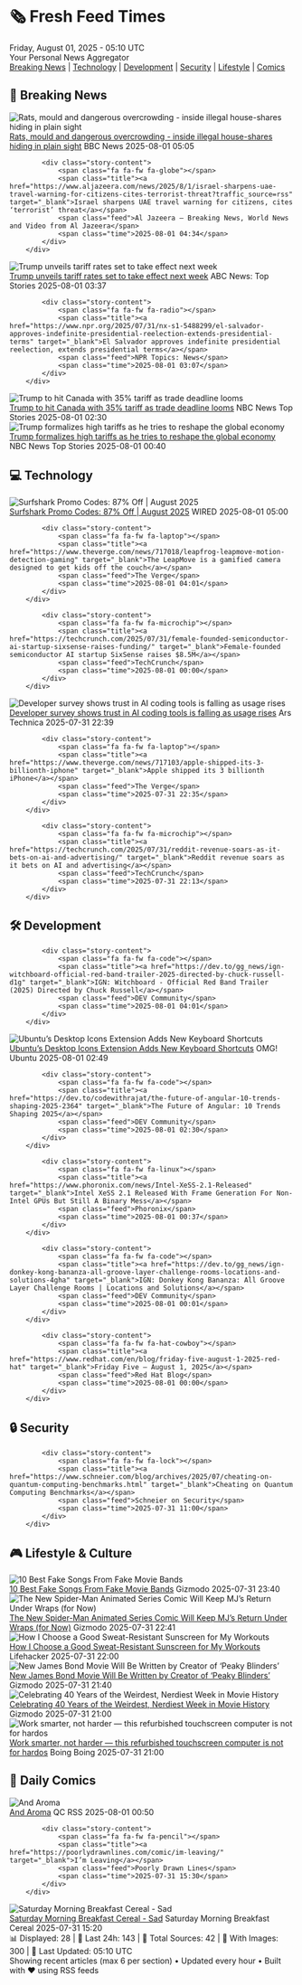 <!-- Processing 54 RSS feeds at 2025-08-01 05:09:55 UTC -->
<!-- Processing: XKCD -->
<!-- Processing: Saturday Morning Breakfast Cereal -->
<!-- Processing: Garfield -->
<!-- Processing: Cyanide & Happiness -->
<!-- Processing: Questionable Content -->
<!-- Processing: Girl Genius -->
<!-- Processing: Dinosaur Comics -->
<!-- Processing: BBC World News -->
<!-- Processing: BBC Breaking News -->
<!-- Processing: Al Jazeera Breaking News -->
<!-- Processing: ABC News Breaking -->
<!-- Processing: Sky News World -->
<!-- Processing: The Verge -->
<!-- Processing: O'Reilly Radar -->
<!-- Processing: WIRED -->
<!-- Processing: Phoronix Linux News -->
<!-- Processing: It's FOSS -->
<!-- Processing: DistroWatch -->
<!-- Processing: Linux.com -->
<!-- Processing: Red Hat Blog -->
<!-- Processing: Ubuntu Blog -->
<!-- Processing: InfoQ -->
<!-- Processing: Martin Fowler -->
<!-- Processing: Coding Horror -->
<!-- Processing: The Pragmatic Engineer -->
<!-- Processing: Lifehacker -->
<!-- Processing: Kotaku -->
<!-- Processing: Boing Boing -->
<!-- Processing: Krebs on Security -->
<!-- Generated 6 new posts out of 29 feeds processed -->
<div class="newspaper-header">
    <h1 class="newspaper-title">🗞️ Fresh Feed Times</h1>
    <div class="newspaper-date">Friday, August 01, 2025 - 05:10 UTC</div>
    <div class="newspaper-subtitle">Your Personal News Aggregator</div>
</div>

<div class="newspaper-nav">
    <a href="#breaking">Breaking News</a> |
    <a href="#tech">Technology</a> |
    <a href="#dev">Development</a> |
    <a href="#security">Security</a> |
    <a href="#lifestyle">Lifestyle</a> |
    <a href="#webcomics">Comics</a>
</div>

<div class="news-section breaking-news" id="breaking">
<h2 class="section-header">🚨 Breaking News</h2>
<div class="stories-container">
<div class="story">
            <img src="https://ichef.bbci.co.uk/ace/standard/240/cpsprodpb/29da/live/c6d6fed0-6df1-11f0-af20-030418be2ca5.png" alt="Rats, mould and dangerous overcrowding - inside illegal house-shares hiding in plain sight" class="story-image" loading="lazy" onerror="this.style.display='none'">
            <div class="story-content">
                <span class="fa fa-fw fa-flag"></span>
                <span class="title"><a href="https://www.bbc.com/news/articles/c04r7l455zeo?at_medium=RSS&at_campaign=rss" target="_blank">Rats, mould and dangerous overcrowding - inside illegal house-shares hiding in plain sight</a></span>
                <span class="feed">BBC News</span>
                <span class="time">2025-08-01 05:05</span>
            </div>
        </div>
<div class="story">
            
            <div class="story-content">
                <span class="fa fa-fw fa-globe"></span>
                <span class="title"><a href="https://www.aljazeera.com/news/2025/8/1/israel-sharpens-uae-travel-warning-for-citizens-cites-terrorist-threat?traffic_source=rss" target="_blank">Israel sharpens UAE travel warning for citizens, cites ‘terrorist’ threat</a></span>
                <span class="feed">Al Jazeera – Breaking News, World News and Video from Al Jazeera</span>
                <span class="time">2025-08-01 04:34</span>
            </div>
        </div>
<div class="story">
            <img src="https://s.abcnews.com/images/Politics/donald-trump-01-ap-jef-250731_1753963753640_hpMain_4x3t_384.jpg" alt="Trump unveils tariff rates set to take effect next week" class="story-image" loading="lazy" onerror="this.style.display='none'">
            <div class="story-content">
                <span class="fa fa-fw fa-tv"></span>
                <span class="title"><a href="https://abcnews.go.com/Business/trump-unveils-tariff-rates-set-effect-week/story?id=124249032" target="_blank">Trump unveils tariff rates set to take effect next week</a></span>
                <span class="feed">ABC News: Top Stories</span>
                <span class="time">2025-08-01 03:37</span>
            </div>
        </div>
<div class="story">
            
            <div class="story-content">
                <span class="fa fa-fw fa-radio"></span>
                <span class="title"><a href="https://www.npr.org/2025/07/31/nx-s1-5488299/el-salvador-approves-indefinite-presidential-reelection-extends-presidential-terms" target="_blank">El Salvador approves indefinite presidential reelection, extends presidential terms</a></span>
                <span class="feed">NPR Topics: News</span>
                <span class="time">2025-08-01 03:07</span>
            </div>
        </div>
<div class="story">
            <img src="https://media-cldnry.s-nbcnews.com/image/upload/t_fit_1500w/mpx/2704722219/2025_08/1754015452386_now_staytuned_canada_tariffs_250731_1920x1080-w9752u.jpg" alt="Trump to hit Canada with 35% tariff as trade deadline looms" class="story-image" loading="lazy" onerror="this.style.display='none'">
            <div class="story-content">
                <span class="fa fa-fw fa-broadcast-tower"></span>
                <span class="title"><a href="https://www.nbcnews.com/now/video/trump-to-hit-canada-with-35-tariff-as-trade-deadline-looms-244173381752" target="_blank">Trump to hit Canada with 35% tariff as trade deadline looms</a></span>
                <span class="feed">NBC News Top Stories</span>
                <span class="time">2025-08-01 02:30</span>
            </div>
        </div>
<div class="story">
            <img src="https://media-cldnry.s-nbcnews.com/image/upload/t_fit_1500w/rockcms/2025-04/250409-donald-trump-ew-631p-9859ec.jpg" alt="Trump formalizes high tariffs as he tries to reshape the global economy" class="story-image" loading="lazy" onerror="this.style.display='none'">
            <div class="story-content">
                <span class="fa fa-fw fa-broadcast-tower"></span>
                <span class="title"><a href="https://www.nbcnews.com/business/economy/trump-sets-tariff-levels-reshapes-economy-rcna222387" target="_blank">Trump formalizes high tariffs as he tries to reshape the global economy</a></span>
                <span class="feed">NBC News Top Stories</span>
                <span class="time">2025-08-01 00:40</span>
            </div>
        </div>
</div>
</div>
<div class="news-section tech-news" id="tech">
<h2 class="section-header">💻 Technology</h2>
<div class="stories-container">
<div class="story">
            <img src="https://media.wired.com/photos/66ea076e56fd4954a7f91e0c/master/pass/WIRED-Coupons-17.jpg" alt="Surfshark Promo Codes: 87% Off | August 2025" class="story-image" loading="lazy" onerror="this.style.display='none'">
            <div class="story-content">
                <span class="fa fa-fw fa-bolt"></span>
                <span class="title"><a href="https://www.wired.com/story/surfshark-coupon/" target="_blank">Surfshark Promo Codes: 87% Off | August 2025</a></span>
                <span class="feed">WIRED</span>
                <span class="time">2025-08-01 05:00</span>
            </div>
        </div>
<div class="story">
            
            <div class="story-content">
                <span class="fa fa-fw fa-laptop"></span>
                <span class="title"><a href="https://www.theverge.com/news/717018/leapfrog-leapmove-motion-detection-gaming" target="_blank">The LeapMove is a gamified camera designed to get kids off the couch</a></span>
                <span class="feed">The Verge</span>
                <span class="time">2025-08-01 04:01</span>
            </div>
        </div>
<div class="story">
            
            <div class="story-content">
                <span class="fa fa-fw fa-microchip"></span>
                <span class="title"><a href="https://techcrunch.com/2025/07/31/female-founded-semiconductor-ai-startup-sixsense-raises-funding/" target="_blank">Female-founded semiconductor AI startup SixSense raises $8.5M</a></span>
                <span class="feed">TechCrunch</span>
                <span class="time">2025-08-01 00:00</span>
            </div>
        </div>
<div class="story">
            <img src="https://cdn.arstechnica.net/wp-content/uploads/2025/07/tab-key-500x500.jpg" alt="Developer survey shows trust in AI coding tools is falling as usage rises" class="story-image" loading="lazy" onerror="this.style.display='none'">
            <div class="story-content">
                <span class="fa fa-fw fa-cog"></span>
                <span class="title"><a href="https://arstechnica.com/ai/2025/07/developer-survey-shows-trust-in-ai-coding-tools-is-falling-as-usage-rises/" target="_blank">Developer survey shows trust in AI coding tools is falling as usage rises</a></span>
                <span class="feed">Ars Technica</span>
                <span class="time">2025-07-31 22:39</span>
            </div>
        </div>
<div class="story">
            
            <div class="story-content">
                <span class="fa fa-fw fa-laptop"></span>
                <span class="title"><a href="https://www.theverge.com/news/717103/apple-shipped-its-3-billionth-iphone" target="_blank">Apple shipped its 3 billionth iPhone</a></span>
                <span class="feed">The Verge</span>
                <span class="time">2025-07-31 22:35</span>
            </div>
        </div>
<div class="story">
            
            <div class="story-content">
                <span class="fa fa-fw fa-microchip"></span>
                <span class="title"><a href="https://techcrunch.com/2025/07/31/reddit-revenue-soars-as-it-bets-on-ai-and-advertising/" target="_blank">Reddit revenue soars as it bets on AI and advertising</a></span>
                <span class="feed">TechCrunch</span>
                <span class="time">2025-07-31 22:13</span>
            </div>
        </div>
</div>
</div>
<div class="news-section dev-news" id="dev">
<h2 class="section-header">🛠️ Development</h2>
<div class="stories-container">
<div class="story">
            
            <div class="story-content">
                <span class="fa fa-fw fa-code"></span>
                <span class="title"><a href="https://dev.to/gg_news/ign-witchboard-official-red-band-trailer-2025-directed-by-chuck-russell-d1g" target="_blank">IGN: Witchboard - Official Red Band Trailer (2025) Directed by Chuck Russell</a></span>
                <span class="feed">DEV Community</span>
                <span class="time">2025-08-01 04:01</span>
            </div>
        </div>
<div class="story">
            <img src="https://i0.wp.com/www.omgubuntu.co.uk/wp-content/uploads/2025/08/dingo.jpg?resize=406%2C232&amp;ssl=1" alt="Ubuntu’s Desktop Icons Extension Adds New Keyboard Shortcuts" class="story-image" loading="lazy" onerror="this.style.display='none'">
            <div class="story-content">
                <span class="fa fa-fw fa-ubuntu"></span>
                <span class="title"><a href="https://www.omgubuntu.co.uk/2025/08/desktop-icons-gnome-extension-new-keyboard-shortcuts" target="_blank">Ubuntu’s Desktop Icons Extension Adds New Keyboard Shortcuts</a></span>
                <span class="feed">OMG! Ubuntu</span>
                <span class="time">2025-08-01 02:49</span>
            </div>
        </div>
<div class="story">
            
            <div class="story-content">
                <span class="fa fa-fw fa-code"></span>
                <span class="title"><a href="https://dev.to/codewithrajat/the-future-of-angular-10-trends-shaping-2025-2364" target="_blank">The Future of Angular: 10 Trends Shaping 2025</a></span>
                <span class="feed">DEV Community</span>
                <span class="time">2025-08-01 02:30</span>
            </div>
        </div>
<div class="story">
            
            <div class="story-content">
                <span class="fa fa-fw fa-linux"></span>
                <span class="title"><a href="https://www.phoronix.com/news/Intel-XeSS-2.1-Released" target="_blank">Intel XeSS 2.1 Released With Frame Generation For Non-Intel GPUs But Still A Binary Mess</a></span>
                <span class="feed">Phoronix</span>
                <span class="time">2025-08-01 00:37</span>
            </div>
        </div>
<div class="story">
            
            <div class="story-content">
                <span class="fa fa-fw fa-code"></span>
                <span class="title"><a href="https://dev.to/gg_news/ign-donkey-kong-bananza-all-groove-layer-challenge-rooms-locations-and-solutions-4gha" target="_blank">IGN: Donkey Kong Bananza: All Groove Layer Challenge Rooms | Locations and Solutions</a></span>
                <span class="feed">DEV Community</span>
                <span class="time">2025-08-01 00:01</span>
            </div>
        </div>
<div class="story">
            
            <div class="story-content">
                <span class="fa fa-fw fa-hat-cowboy"></span>
                <span class="title"><a href="https://www.redhat.com/en/blog/friday-five-august-1-2025-red-hat" target="_blank">Friday Five — August 1, 2025</a></span>
                <span class="feed">Red Hat Blog</span>
                <span class="time">2025-08-01 00:00</span>
            </div>
        </div>
</div>
</div>
<div class="news-section security-news" id="security">
<h2 class="section-header">🔒 Security</h2>
<div class="stories-container">
<div class="story">
            
            <div class="story-content">
                <span class="fa fa-fw fa-lock"></span>
                <span class="title"><a href="https://www.schneier.com/blog/archives/2025/07/cheating-on-quantum-computing-benchmarks.html" target="_blank">Cheating on Quantum Computing Benchmarks</a></span>
                <span class="feed">Schneier on Security</span>
                <span class="time">2025-07-31 11:00</span>
            </div>
        </div>
</div>
</div>
<div class="news-section lifestyle-news" id="lifestyle">
<h2 class="section-header">🎮 Lifestyle & Culture</h2>
<div class="stories-container">
<div class="story">
            <img src="https://gizmodo.com/app/uploads/2025/07/fictional-bands-powerline-saja-boys-clash-at-demonhead-1.jpg" alt="10 Best Fake Songs From Fake Movie Bands" class="story-image" loading="lazy" onerror="this.style.display='none'">
            <div class="story-content">
                <span class="fa fa-fw fa-computer"></span>
                <span class="title"><a href="https://gizmodo.com/10-best-fake-songs-from-fake-movie-bands-2000636885" target="_blank">10 Best Fake Songs From Fake Movie Bands</a></span>
                <span class="feed">Gizmodo</span>
                <span class="time">2025-07-31 23:40</span>
            </div>
        </div>
<div class="story">
            <img src="https://gizmodo.com/app/uploads/2025/07/spiderman94-2.jpg" alt="The New Spider-Man Animated Series Comic Will Keep MJ’s Return Under Wraps (for Now)" class="story-image" loading="lazy" onerror="this.style.display='none'">
            <div class="story-content">
                <span class="fa fa-fw fa-computer"></span>
                <span class="title"><a href="https://gizmodo.com/spider-man-94-comic-mary-jane-return-details-2000637568" target="_blank">The New Spider-Man Animated Series Comic Will Keep MJ’s Return Under Wraps (for Now)</a></span>
                <span class="feed">Gizmodo</span>
                <span class="time">2025-07-31 22:41</span>
            </div>
        </div>
<div class="story">
            <img src="https://lifehacker.com/imagery/articles/01HF2GJGDDJ66PF855W254D7PN/hero-image.jpg" alt="How I Choose a Good Sweat-Resistant Sunscreen for My Workouts" class="story-image" loading="lazy" onerror="this.style.display='none'">
            <div class="story-content">
                <span class="fa fa-fw fa-life-ring"></span>
                <span class="title"><a href="https://lifehacker.com/how-i-choose-a-sweat-resistant-sunscreen-for-my-workouts?utm_medium=RSS" target="_blank">How I Choose a Good Sweat-Resistant Sunscreen for My Workouts</a></span>
                <span class="feed">Lifehacker</span>
                <span class="time">2025-07-31 22:00</span>
            </div>
        </div>
<div class="story">
            <img src="https://gizmodo.com/app/uploads/2025/07/James-Bond-opening.jpg" alt="New James Bond Movie Will Be Written by Creator of ‘Peaky Blinders’" class="story-image" loading="lazy" onerror="this.style.display='none'">
            <div class="story-content">
                <span class="fa fa-fw fa-computer"></span>
                <span class="title"><a href="https://gizmodo.com/new-james-bond-movie-will-be-written-by-creator-of-peaky-blinders-2000637569" target="_blank">New James Bond Movie Will Be Written by Creator of ‘Peaky Blinders’</a></span>
                <span class="feed">Gizmodo</span>
                <span class="time">2025-07-31 21:40</span>
            </div>
        </div>
<div class="story">
            <img src="https://gizmodo.com/app/uploads/2025/07/Val-Kilmer-Real-Genius.jpg" alt="Celebrating 40 Years of the Weirdest, Nerdiest Week in Movie History" class="story-image" loading="lazy" onerror="this.style.display='none'">
            <div class="story-content">
                <span class="fa fa-fw fa-computer"></span>
                <span class="title"><a href="https://gizmodo.com/celebrating-40-years-of-the-weirdest-nerdiest-week-in-movie-history-2000636736" target="_blank">Celebrating 40 Years of the Weirdest, Nerdiest Week in Movie History</a></span>
                <span class="feed">Gizmodo</span>
                <span class="time">2025-07-31 21:00</span>
            </div>
        </div>
<div class="story">
            <img src="https://i0.wp.com/boingboing.net/wp-content/uploads/2025/07/Lenovo-300E-11.6.jpg?fit=2250%2C1500&amp;quality=60&amp;ssl=1" alt="Work smarter, not harder — this refurbished touchscreen computer is not for hardos" class="story-image" loading="lazy" onerror="this.style.display='none'">
            <div class="story-content">
                <span class="fa fa-fw fa-arrow-right"></span>
                <span class="title"><a href="https://boingboing.net/2025/07/31/work-smarter-not-harder-this-refurbished-touchscreen-computer-is-not-for-hardos.html" target="_blank">Work smarter, not harder — this refurbished touchscreen computer is not for hardos</a></span>
                <span class="feed">Boing Boing</span>
                <span class="time">2025-07-31 21:00</span>
            </div>
        </div>
</div>
</div>
<div class="news-section webcomics-section" id="webcomics">
<h2 class="section-header">🎨 Daily Comics</h2>
<div class="stories-container">
<div class="story">
            <img src="http://www.questionablecontent.net/comics/5626.png" alt="And Aroma" class="story-image" loading="lazy" onerror="this.style.display='none'">
            <div class="story-content">
                <span class="fa fa-fw fa-music"></span>
                <span class="title"><a href="http://questionablecontent.net/view.php?comic=5626" target="_blank">And Aroma</a></span>
                <span class="feed">QC RSS</span>
                <span class="time">2025-08-01 00:50</span>
            </div>
        </div>
<div class="story">
            
            <div class="story-content">
                <span class="fa fa-fw fa-pencil"></span>
                <span class="title"><a href="https://poorlydrawnlines.com/comic/im-leaving/" target="_blank">I’m Leaving</a></span>
                <span class="feed">Poorly Drawn Lines</span>
                <span class="time">2025-07-31 15:30</span>
            </div>
        </div>
<div class="story">
            <img src="https://www.smbc-comics.com/comics/1753765652-20250731.png" alt="Saturday Morning Breakfast Cereal - Sad" class="story-image" loading="lazy" onerror="this.style.display='none'">
            <div class="story-content">
                <span class="fa fa-fw fa-smile"></span>
                <span class="title"><a href="https://www.smbc-comics.com/comic/sad-6" target="_blank">Saturday Morning Breakfast Cereal - Sad</a></span>
                <span class="feed">Saturday Morning Breakfast Cereal</span>
                <span class="time">2025-07-31 15:20</span>
            </div>
        </div>
</div>
</div>

<div class="newspaper-footer">
    <div class="stats">
        📊 Displayed: 28 | 📅 Last 24h: 143 | 📡 Total Sources: 42 | 📸 With Images: 300 |
        🔄 Last Updated: 05:10 UTC
    </div>
    <div class="footer-note">
        Showing recent articles (max 6 per section) • Updated every hour • Built with ❤️ using RSS feeds
    </div>
</div>
